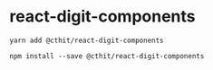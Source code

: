 # react-digit-components

`yarn add @cthit/react-digit-components`

`npm install --save @cthit/react-digit-components`

